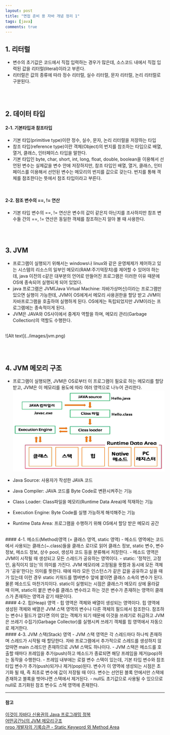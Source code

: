 ```yaml
---
layout: post
title: "면접 준비 용 자바 개념 정리 1"
tags: [java]
comments: true
---
```


## 1. 리터럴
- 변수의 초기값은 코드에서 직접 입력하는 경우가 많은데, 소스코드 내에서 직접 입력된 값을 리터럴(literal)이라고 부른다. 
- 리터럴은 값의 종류에 따라 정수 리터럴, 실수 리터럴, 문자 리터럴, 논리 리터럴로 구분된다.

<br><br>

## 2. 데이터 타입  
#### 2-1. 기본타입과 참조타입
- 기본 타입(primitive type)이란 정수, 실수, 문자, 논리 리터럴을 저장하는 타입
- 참조 타입(reference type)이란 객체(Object)의 번지를 참조하는 타입으로 배열, 열거, 클래스, 인터페이스 타입을 말한다.
- 기본 타입인 byte, char, short, int, long, float, double, boolean을 이용해서 선언된 변수는 실제값을 변수 안에 저장하지만, 참조 타입인 배열, 열거, 클래스, 인터페이스를 이용해서 선언된 변수는 메모리의 번지를 값으로 갖는다. 번지를 통해 객체를 참조한다는 뜻에서 참조 타입이라고 부른다.  

<br>

#### 2-2. 참조 변수의 ==, != 연산
- 기본 타입 변수의 ==, != 연산은 변수의 값이 같은지 아닌지를 조사하지만 참조 변수들 간의 ==, != 연산은 동일한 객체를 참조하는지 알아 볼 때 사용한다.

<br><br>

## 3. JVM
- 프로그램이 실행되기 위해서는 windows나 linux와 같은 운영체제가 제어하고 있는 시스템의 리소스의 일부인 메모리(RAM:주기억장치)를 제어할 수 있어야 하는데, java 이전의 c같은 대부분의 언어로 만들어진 프로그램은 이러한 이유 때문에 OS에 종속되어 실행되게 되어 있었다.
- java 프로그램은 JVM(Java Virtual Machine: 자바가상머신)이라는 프로그램만 있으면 실행이 가능한데, JVM이 OS에게서 메모리 사용권한을 할당 받고 JVM이 자바프로그램을 호출하여 실행하게 된다. OS에게는 독립되었지만 JVM이라는 프로그램에는 종속적이게 된다.
- JVM은 JAVA와 OS사이에서 중계자 역할을 하며, 메모리 관리(Garbage Collection)의 역할도 수행한다.
<br>
![Alt text](../images/jvm.png)

<br><br>
## 4. JVM 메모리 구조  
- 프로그램이 실행되면, JVM은 OS로부터 이 프로그램이 필요로 하는 메모리를 할당받고, JVM은 이 메모리를 용도에 따라 여러 영역으로 나누어 관리한다.
![Alt text](../images/jvm_data_area.png)

- Java Source: 사용자가 작성한 JAVA 코드
- Java Compiler: JAVA 코드를 Byte Code로 변환시켜주는 기능
- Class Loader: Class파일을 메모리(Runtime Data Area)에 적재하는 기능
- Execution Engine: Byte Code를 실행 가능하게 해석해주는 기능
- Runtime Data Area: 프로그램을 수행하기 위해 OS에서 할당 받은 메모리 공간

<br>
#### 4-1. 메소드(Method)영역 (= 클래스 영역, static 영역)
- 메소드 영역에는 코드에서 사용되는 클래스(~.class)들을 클래스 로더로 읽어 클래스 정보, static 변수, 변수 정보, 메소드 정보, 상수 pool, 생성자 코드 등을 분류해서 저장한다.
- 메소드 영역은 JVM이 시작될 때 생성되고 모든 스레드가 공유하는 영역이다.
- static: '정적인, 고정인, 움직이지 않는'의 의미를 가진다. JVM 메모리에 고정됨을 뜻함과 동시에 모든 객체가 '공유'한다는 의미를 뜻한다. 때에 따라 모든 인스턴스가 같은 값을 공유하고 싶을 때가 있는데 이런 경우 static 키워드를 멤버변수 앞에 붙이면 클래스 소속의 변수가 된다. 물론 메소드도 마찬가지이다. static이 실행되는 시점은 클래스가 메모리 상에 올라갈 때 이며, static이 붙은 변수를 클래스 변수라고 하는 것은 변수가 존재하는 영역이 클래스가 존재하는 영역과 같기 때문이다.

<br>
#### 4-2. 힙(Heap) 영역
- 힙 영역은 객체와 배열이 생성되는 영역이다. 힙 영역에 생성된 객체와 배열은 JVM 스택 영역의 변수나 다른 객체의 필드에서 참조한다. 참조하는 변수나 필드가 없다면 의미 없는 객체가 되기 때문에 이것을 쓰레기로 취급하고 JVM은 쓰레기 수집기(Garbage Collector)를 실행시켜 쓰레기 객체를 힙 영역에서 자동으로 제거한다.

<br>
#### 4-3. JVM 스택(Stack) 영역
- JVM 스택 영역은 각 스레드마다 하나씩 존재하며 스레드가 시작될 때 할당한다. 자바 프로그램에서 추가적으로 스레드를 생성하지 않았따면 main 스레드만 존재하므로 JVM 스택도 하나이다.
- JVM 스택은 메소드를 호출할 때마다 프레임을 추가(push)하고 메소드가 종료되면 해당 프레임을 제거(pop)하는 동작을 수행한다. 
- 프레임 내부에는 로컬 변수 스택이 있는데, 기본 타입 변수와 참조 타입 변수가 추가(push)되거나 제거(pop)된다. 변수가 이 영역에 생성되는 시점은 초기화 될 때, 즉 최초로 변수에 값이 저장될 때 이다. 변수는 선언된 블록 안에서만 스택에 존재하고 블록을 벗어나면 스택에서 제거된다.
- null도 초기값으로 사용될 수 있으므로 null로 초기화된 참조 변수도 스택 영역에 존재한다.


---
#### 참고
[이것이 자바다 신용권의 Java 프로그래밍 정복]() <br>
[어떤공간님의 JVM 메모리구조](http://huelet.tistory.com/entry/JVM-%EB%A9%94%EB%AA%A8%EB%A6%AC%EA%B5%AC%EC%A1%B0) <br>
[nroo 개발자의 기록습관 - Static Keyword 와 Method Area](http://huelet.tistory.com/entry/JVM-%EB%A9%94%EB%AA%A8%EB%A6%AC%EA%B5%AC%EC%A1%B0) <br>